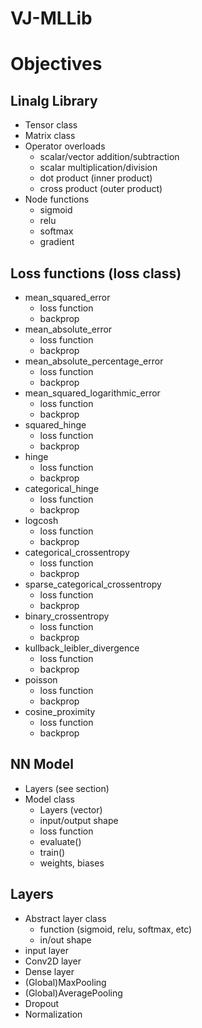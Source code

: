 # VJ-MLLib

# Objectives

## Linalg Library
 * Tensor class
 * Matrix class
 * Operator overloads
   - scalar/vector addition/subtraction
   - scalar multiplication/division
   - dot product (inner product)
   - cross product (outer product)
 * Node functions 
   - sigmoid
   - relu
   - softmax
   - gradient
   

## Loss functions (loss class)
 * mean_squared_error
   - loss function
   - backprop
 * mean_absolute_error
    - loss function
    - backprop
 * mean_absolute_percentage_error
    - loss function
    - backprop
 * mean_squared_logarithmic_error
    - loss function
    - backprop
 * squared_hinge
    - loss function
    - backprop
 * hinge
    - loss function
    - backprop
 * categorical_hinge
    - loss function
    - backprop
 * logcosh
    - loss function
    - backprop
 * categorical_crossentropy
    - loss function
    - backprop
 * sparse_categorical_crossentropy
    - loss function
    - backprop
 * binary_crossentropy
    - loss function
    - backprop
 * kullback_leibler_divergence
    - loss function
    - backprop
 * poisson
    - loss function
    - backprop
 * cosine_proximity
   - loss function
   - backprop
## NN Model
 * Layers (see section)
 * Model class
   - Layers (vector)
   - input/output shape
   - loss function
   - evaluate()
   - train()
   - weights, biases

## Layers
 * Abstract layer class
   - function (sigmoid, relu, softmax, etc)
   - in/out shape
 * input layer
 * Conv2D layer
 * Dense layer
 * (Global)MaxPooling
 * (Global)AveragePooling
 * Dropout
 * Normalization
 

 
